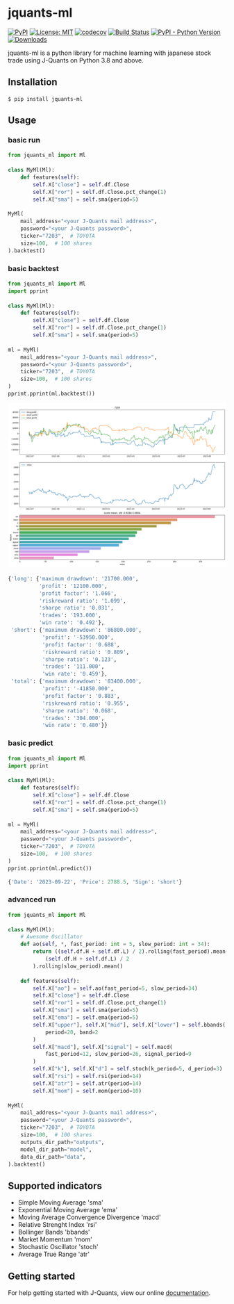 # jquants-ml

[![PyPI](https://img.shields.io/pypi/v/jquants-ml)](https://pypi.org/project/jquants-ml/)
[![License: MIT](https://img.shields.io/badge/License-MIT-yellow.svg)](https://opensource.org/licenses/MIT)
[![codecov](https://codecov.io/gh/10mohi6/jquants-ml-python/branch/main/graph/badge.svg?token=DukbkJ6Pnx)](https://codecov.io/gh/10mohi6/jquants-ml-python)
[![Build Status](https://app.travis-ci.com/10mohi6/jquants-ml-python.svg?branch=main)](https://app.travis-ci.com/10mohi6/jquants-ml-python)
[![PyPI - Python Version](https://img.shields.io/pypi/pyversions/jquants-ml)](https://pypi.org/project/jquants-ml/)
[![Downloads](https://pepy.tech/badge/jquants-ml)](https://pepy.tech/project/jquants-ml)

jquants-ml is a python library for machine learning with japanese stock trade using J-Quants on Python 3.8 and above.

## Installation

    $ pip install jquants-ml

## Usage

### basic run

```python
from jquants_ml import Ml

class MyMl(Ml):
    def features(self):
        self.X["close"] = self.df.Close
        self.X["ror"] = self.df.Close.pct_change(1)
        self.X["sma"] = self.sma(period=5)

MyMl(
    mail_address="<your J-Quants mail address>",
    password="<your J-Quants password>",
    ticker="7203",  # TOYOTA
    size=100,  # 100 shares
).backtest()
```

### basic backtest

```python
from jquants_ml import Ml
import pprint

class MyMl(Ml):
    def features(self):
        self.X["close"] = self.df.Close
        self.X["ror"] = self.df.Close.pct_change(1)
        self.X["sma"] = self.sma(period=5)

ml = MyMl(
    mail_address="<your J-Quants mail address>",
    password="<your J-Quants password>",
    ticker="7203",  # TOYOTA
    size=100,  # 100 shares
)
pprint.pprint(ml.backtest())
```

![7203.png](https://raw.githubusercontent.com/10mohi6/jquants-ml-python/main/tests/7203.png)

```python
{'long': {'maximum drawdown': '21700.000',
          'profit': '12100.000',
          'profit factor': '1.066',
          'riskreward ratio': '1.099',
          'sharpe ratio': '0.031',
          'trades': '193.000',
          'win rate': '0.492'},
 'short': {'maximum drawdown': '86800.000',
           'profit': '-53950.000',
           'profit factor': '0.688',
           'riskreward ratio': '0.809',
           'sharpe ratio': '0.123',
           'trades': '111.000',
           'win rate': '0.459'},
 'total': {'maximum drawdown': '83400.000',
           'profit': '-41850.000',
           'profit factor': '0.883',
           'riskreward ratio': '0.955',
           'sharpe ratio': '0.068',
           'trades': '304.000',
           'win rate': '0.480'}}
```

### basic predict

```python
from jquants_ml import Ml
import pprint

class MyMl(Ml):
    def features(self):
        self.X["close"] = self.df.Close
        self.X["ror"] = self.df.Close.pct_change(1)
        self.X["sma"] = self.sma(period=5)

ml = MyMl(
    mail_address="<your J-Quants mail address>",
    password="<your J-Quants password>",
    ticker="7203",  # TOYOTA
    size=100,  # 100 shares
)
pprint.pprint(ml.predict())
```

```python
{'Date': '2023-09-22', 'Price': 2788.5, 'Sign': 'short'}
```

### advanced run

```python
from jquants_ml import Ml

class MyMl(Ml):
    # Awesome Oscillator
    def ao(self, *, fast_period: int = 5, slow_period: int = 34):
        return ((self.df.H + self.df.L) / 2).rolling(fast_period).mean() - (
            (self.df.H + self.df.L) / 2
        ).rolling(slow_period).mean()

    def features(self):
        self.X["ao"] = self.ao(fast_period=5, slow_period=34)
        self.X["close"] = self.df.Close
        self.X["ror"] = self.df.Close.pct_change(1)
        self.X["sma"] = self.sma(period=5)
        self.X["ema"] = self.ema(period=5)
        self.X["upper"], self.X["mid"], self.X["lower"] = self.bbands(
            period=20, band=2
        )
        self.X["macd"], self.X["signal"] = self.macd(
            fast_period=12, slow_period=26, signal_period=9
        )
        self.X["k"], self.X["d"] = self.stoch(k_period=5, d_period=3)
        self.X["rsi"] = self.rsi(period=14)
        self.X["atr"] = self.atr(period=14)
        self.X["mom"] = self.mom(period=10)

MyMl(
    mail_address="<your J-Quants mail address>",
    password="<your J-Quants password>",
    ticker="7203",  # TOYOTA
    size=100,  # 100 shares
    outputs_dir_path="outputs",
    model_dir_path="model",
    data_dir_path="data",
).backtest()
```

## Supported indicators

- Simple Moving Average 'sma'
- Exponential Moving Average 'ema'
- Moving Average Convergence Divergence 'macd'
- Relative Strenght Index 'rsi'
- Bollinger Bands 'bbands'
- Market Momentum 'mom'
- Stochastic Oscillator 'stoch'
- Average True Range 'atr'

## Getting started

For help getting started with J-Quants, view our online [documentation](https://jpx-jquants.com/).
